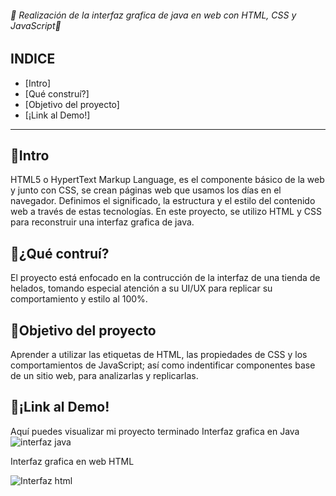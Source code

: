 
###### 🙌 Realización de la interfaz grafica de java en web con HTML, CSS y JavaScript🙌

## INDICE
* [Intro]
* [Qué construí?]
* [Objetivo del proyecto]
* [¡Link al Demo!]

***

## 👀Intro
HTML5 o HypertText Markup Language, es el componente básico de la web y junto con CSS, se crean páginas web que usamos los días en el navegador. Definimos el significado, la estructura y el estilo del contenido web a través de estas tecnologías.
En este proyecto, se utilizo HTML y CSS para reconstruir una interfaz grafica de java.

## 🤔¿Qué contruí?
El proyecto está enfocado en la contrucción de la interfaz de una tienda de helados, tomando especial atención a su UI/UX para replicar su comportamiento y estilo al 100%. 

## 🎯Objetivo del proyecto
Aprender a utilizar las etiquetas de HTML, las propiedades de CSS y los comportamientos de JavaScript; así como indentificar componentes base de un sitio web, para analizarlas y replicarlas.

## 🔗¡Link al Demo!
Aquí puedes visualizar mi proyecto terminado 
Interfaz grafica en Java
![interfaz java](https://github.com/KarenGarciaR/KarenGarciaR.github.io/assets/132194554/fbd35934-3198-4743-bff3-c8846d284d4c)

Interfaz grafica en web HTML

![Interfaz html](https://github.com/KarenGarciaR/KarenGarciaR.github.io/assets/132194554/1878e1e5-122a-4cb7-bf0c-ece2f2c37bdb)

